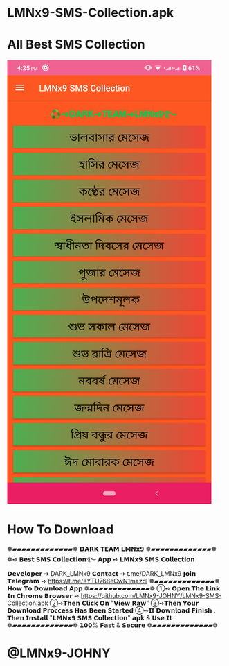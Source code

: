 # LMNx9-SMS-Collection.apk
# All Best SMS Collection 
![logo](https://github.com/LMNx9-JOHNY/LMNx9-SMS-Collection.apk/blob/main/Screenshot_20231116-162556.png)

# How To Download
❁▰▰▰▰▰▰▰▰▰▰▰▰▰❁
   𝗗𝗔𝗥𝗞 𝗧𝗘𝗔𝗠 𝗟𝗠𝗡𝘅𝟵
❁▰▰▰▰▰▰▰▰▰▰▰▰▰❁
❁➺ 𝗕𝗲𝘀𝘁 𝗦𝗠𝗦 𝗖𝗼𝗹𝗹𝗲𝗰𝘁𝗶𝗼𝗻࿐
𝗔𝗽𝗽 ➺ 𝗟𝗠𝗡𝘅𝟵 𝗦𝗠𝗦 𝗖𝗼𝗹𝗹𝗲𝗰𝘁𝗶𝗼𝗻
𝗗𝗲𝘃𝗲𝗹𝗼𝗽𝗲𝗿 ➺ DARK_LMNx9
𝗖𝗼𝗻𝘁𝗮𝗰𝘁 ➺ t.me/DARK_LMNx9
𝗝𝗼𝗶𝗻 𝗧𝗲𝗹𝗲𝗴𝗿𝗮𝗺 ➺ https://t.me/+YTU768eCwN1mYzdl
❁▰▰▰▰▰▰▰▰▰▰▰▰▰❁
  𝗛𝗼𝘄 𝗧𝗼 𝗗𝗼𝘄𝗻𝗹𝗼𝗮𝗱 𝗔𝗽𝗽
❁▰▰▰▰▰▰▰▰▰▰▰▰▰❁
➀➺ 𝗢𝗽𝗲𝗻 𝗧𝗵𝗲 𝗟𝗶𝗻𝗸 𝗜𝗻 𝗖𝗵𝗿𝗼𝗺𝗲 𝗕𝗿𝗼𝘄𝘀𝗲𝗿 ➺
https://github.com/LMNx9-JOHNY/LMNx9-SMS-Collection.apk
➁➺𝗧𝗵𝗲𝗻 𝗖𝗹𝗶𝗰𝗸 𝗢𝗻 "𝗩𝗶𝗲𝘄 𝗥𝗮𝘄"
➂➺𝗧𝗵𝗲𝗻 𝗬𝗼𝘂𝗿 𝗗𝗼𝘄𝗻𝗹𝗼𝗮𝗱 𝗣𝗿𝗼𝗰𝗰𝗲𝘀𝘀 𝗛𝗮𝘀 𝗕𝗲𝗲𝗻 𝗦𝘁𝗮𝗿𝘁𝗲𝗱
➃➺𝗜𝗳 𝗗𝗼𝘄𝗻𝗹𝗼𝗮𝗱 𝗙𝗶𝗻𝗶𝘀𝗵 . 𝗧𝗵𝗲𝗻 𝗜𝗻𝘀𝘁𝗮𝗹𝗹 "𝗟𝗠𝗡𝘅𝟵 𝗦𝗠𝗦 𝗖𝗼𝗹𝗹𝗲𝗰𝘁𝗶𝗼𝗻" 𝗮𝗽𝗸 & 𝗨𝘀𝗲 𝗜𝘁
❁▰▰▰▰▰▰▰▰▰▰▰▰▰❁
  𝟭𝟬𝟬% 𝗙𝗮𝘀𝘁 & 𝗦𝗲𝗰𝘂𝗿𝗲
❁▰▰▰▰▰▰▰▰▰▰▰▰▰❁
# @LMNx9-JOHNY

